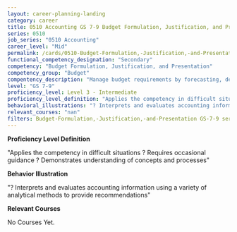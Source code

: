 ```yaml
---
layout: career-planning-landing
category: career
title: 0510 Accounting GS 7-9 Budget Formulation, Justification, and Presentation
series: 0510
job_series: "0510 Accounting"
career_level: "Mid"
permalink: /cards/0510-Budget-Formulation,-Justification,-and-Presentation-Level-3---Intermediate/
functional_competency_designation: "Secondary"
competency: "Budget Formulation, Justification, and Presentation"
competency_group: "Budget"
compentency_description: "Manage budget requirements by forecasting, developing and justifying budgets in compliance with statutory/regulatory guidance. "
level: "GS 7-9"
proficiency_level: Level 3 - Intermediate
proficiency_level_definition: "Applies the competency in difficult situations ? Requires occasional guidance ? Demonstrates understanding of concepts and processes"
behavioral_illustrations: "? Interprets and evaluates accounting information using a variety of analytical methods to provide recommendations"
relevant_courses: "nan"
filters: Budget-Formulation,-Justification,-and-Presentation GS-7-9 series-0510
---
```


<p><b>Proficiency Level Definition</b></p>
<p>"Applies the competency in difficult situations ? Requires occasional guidance ? Demonstrates understanding of concepts and processes"</p>
<p><b>Behavior Illustration</b></p>
<p>"? Interprets and evaluates accounting information using a variety of analytical methods to provide recommendations"</p>
<p><b>Relevant Courses</b></p>
<div class="cfo-courses-outer"><div class="cfo-courses-inner">No Courses Yet.</div></div>
